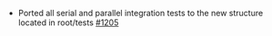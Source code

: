 - Ported all serial and parallel integration tests to the new structure located in root/tests [#1205](https://github.com/precice/precice/pull/1205)
